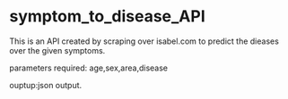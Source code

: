 # symptom_to_disease_API
This is an API created by scraping over isabel.com to predict the dieases over the given symptoms.

parameters required:
age,sex,area,disease

ouptup:json output.

